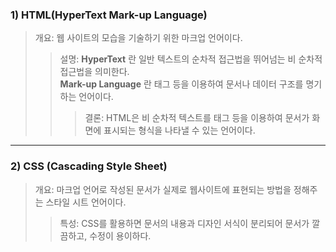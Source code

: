 ### 1) HTML(HyperText Mark-up Language)
> 개요: 웹 사이트의 모습을 기술하기 위한 마크업 언어이다.
>> 설명: __HyperText__ 란 일반 텍스트의 순차적 접근법을 뛰어넘는 비 순차적 접근법을 의미한다. <br>
__Mark-up Language__ 란 태그 등을 이용하여 문서나 데이터 구조를 명기하는 언어이다. 
>>> 결론: HTML은 비 순차적 텍스트를 태그 등을 이용하여 문서가 화면에 표시되는 형식을 나타낼 수 있는 언어이다.

<hr>

### 2) CSS (Cascading Style Sheet)
> 개요: 마크업 언어로 작성된 문서가 실제로 웹사이트에 표현되는 방법을 정해주는 스타일 시트 언어이다.
>> 특성: CSS를 활용하면 문서의 내용과 디자인 서식이 분리되어 문서가 깔끔하고, 수정이 용이하다.